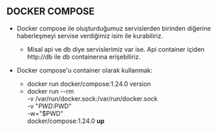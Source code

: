 ## DOCKER COMPOSE


* Docker compose ile oluşturduğumuz servislerden birinden diğerine haberleşmeyi servise verdiğimiz isim ile kurabiliriz.
  - Misal api ve db diye servislerimiz var ise. Api container içiden http://db ile db containerına erişebiliriz.



* Docker compose'u container olarak kullanmak:
  * docker run docker/compose:1.24.0 version
  * docker run --rm \
    -v /var/run/docker.sock:/var/run/docker.sock \
    -v "$PWD:$PWD" \
    -w="$PWD" \
    docker/compose:1.24.0 **up**
